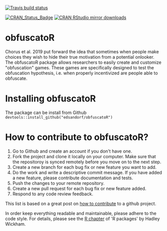 <!-- badges: start -->
[![Travis build status](https://travis-ci.org/edsandorf/obfuscatoR.svg?branch=master)](https://travis-ci.org/edsandorf/obfuscatoR)

[![CRAN_Status_Badge](http://www.r-pkg.org/badges/version-last-release/obfuscatoR)](https://cran.r-project.org/package=obfuscatoR)
[![CRAN RStudio mirror downloads](http://cranlogs.r-pkg.org/badges/obfuscatoR)](http://www.r-pkg.org/pkg/obfuscatoR)
<!-- badges: end -->

# obfuscatoR
Chorus et al. 2019 put forward the idea that sometimes when people make choices they wish to hide their true motivation from a potential onlooker. The obfuscatoR package allows researchers to easily create and customize "obfuscation" games. These games are specifically designed to test the obfuscation hypothesis, i.e. when properly incentivized are people able to obfuscate.

#   Installing obfuscatoR
The package can be install from Github `devtools::install_github("edsandorf/obfuscatoR")`

# How to contribute to obfuscatoR?
1. Go to Github and create an account if you don't have one.
2. Fork the project and clone it locally on your computer. Make sure that the repositoroy is synced remotely before you move on to the next step.
3. Create a new branch for each bug fix or new feature you want to add.
4. Do the work and write a descriptive commit message. If you have added a new feature, please contribute documentation and tests. 
5. Push the changes to your remote repository.
6. Create a new pull request for each bug fix or new feature added.
7. Respond to any code review feedback.


This list is based on a great post on [how to contribute](https://akrabat.com/the-beginners-guide-to-contributing-to-a-github-project/) to a github project. 

In order keep everything readable and maintainable, please adhere to the code style. For details, please see the [R chapter](http://r-pkgs.had.co.nz/r.html) of 'R packages' by Hadley Wickham.


